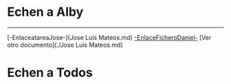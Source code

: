 # Echen a Alby
***
[-EnlaceatareaJose-](Jose Luis Mateos.md)
[-EnlaceFicheroDaniel-](./daniel.md)
[Ver otro documento](./Jose Luis Mateos.md)
# Echen a Todos
